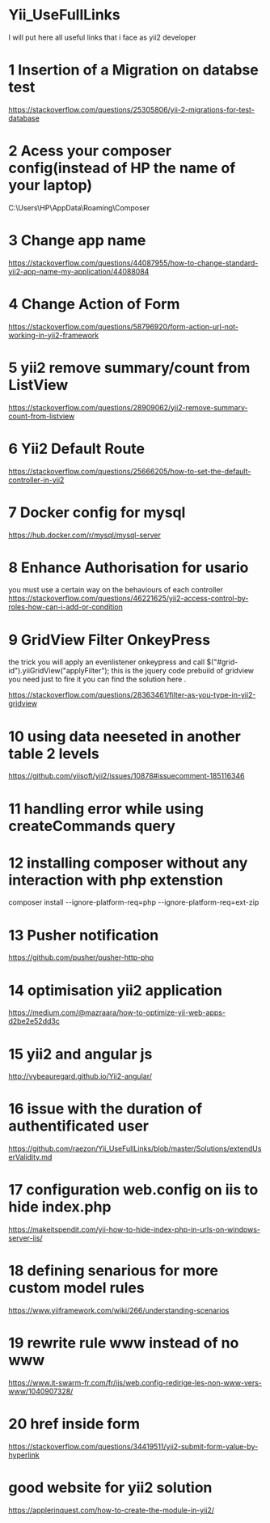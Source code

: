 # Yii_UseFullLinks
I will put here all useful links that i face as yii2 developer
# 1 Insertion of a Migration on databse test

https://stackoverflow.com/questions/25305806/yii-2-migrations-for-test-database

# 2 Acess your composer config(instead of HP the name of your laptop)

 C:\Users\HP\AppData\Roaming\Composer
 
 # 3 Change app name 
 
https://stackoverflow.com/questions/44087955/how-to-change-standard-yii2-app-name-my-application/44088084

# 4 Change Action of Form 

https://stackoverflow.com/questions/58796920/form-action-url-not-working-in-yii2-framework

# 5 yii2 remove summary/count from ListView

https://stackoverflow.com/questions/28909062/yii2-remove-summary-count-from-listview

# 6 Yii2 Default Route 
https://stackoverflow.com/questions/25666205/how-to-set-the-default-controller-in-yii2

# 7 Docker config for mysql
https://hub.docker.com/r/mysql/mysql-server

# 8 Enhance Authorisation for usario 
 you must use a certain way on the behaviours of each controller
https://stackoverflow.com/questions/46221625/yii2-access-control-by-roles-how-can-i-add-or-condition

# 9 GridView Filter OnkeyPress
the trick you will apply an evenlistener onkeypress and call $("#grid-id").yiiGridView("applyFilter"); this is the jquery code prebuild of gridview you need just to fire it 
you can find the solution here .

https://stackoverflow.com/questions/28363461/filter-as-you-type-in-yii2-gridview

# 10 using data neeseted in another table 2 levels
https://github.com/yiisoft/yii2/issues/10878#issuecomment-185116346
# 11 handling error while using createCommands query
# 12 installing composer without any interaction with php extenstion 
composer install --ignore-platform-req=php --ignore-platform-req=ext-zip
# 13 Pusher notification
https://github.com/pusher/pusher-http-php
# 14 optimisation yii2 application
https://medium.com/@mazraara/how-to-optimize-yii-web-apps-d2be2e52dd3c
# 15 yii2 and angular js
http://vybeauregard.github.io/Yii2-angular/
# 16 issue with the duration of authentificated user
https://github.com/raezon/Yii_UseFullLinks/blob/master/Solutions/extendUserValidity.md
# 17  configuration web.config on iis to hide index.php
https://makeitspendit.com/yii-how-to-hide-index-php-in-urls-on-windows-server-iis/
# 18 defining senarious for more custom model rules
 https://www.yiiframework.com/wiki/266/understanding-scenarios
# 19 rewrite rule www instead of no www
 https://www.it-swarm-fr.com/fr/iis/web.config-redirige-les-non-www-vers-www/1040907328/
# 20  href inside form
https://stackoverflow.com/questions/34419511/yii2-submit-form-value-by-hyperlink
# good website for yii2 solution
https://applerinquest.com/how-to-create-the-module-in-yii2/
